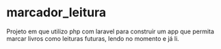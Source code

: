 # marcador_leitura
Projeto em que utilizo php com laravel para  construir um app que permita marcar livros como leituras futuras, lendo no momento e já li. 

